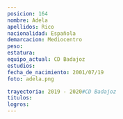 ```yaml
---
posicion: 164
nombre: Adela
apellidos: Rico
nacionalidad: Española
demarcacion: Mediocentro
peso: 
estatura: 
equipo_actual: CD Badajoz
estudios:
fecha_de_nacimiento: 2001/07/19
foto: adela.png

trayectoria: 2019 - 2020#CD Badajoz
titulos:
logros: 
---
```

